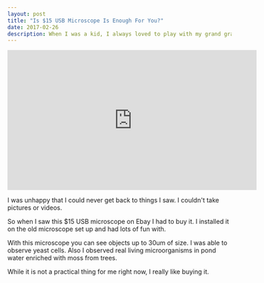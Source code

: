 ```yaml
---
layout: post
title: "Is $15 USB Microscope Is Enough For You?"
date: 2017-02-26
description: When I was a kid, I always loved to play with my grand grand father's microscope which used to be used for checking meat for presence of dangerous worms.
---
```


<iframe width="560" height="315" src="https://www.youtube.com/embed/eDrts252LsA" frameborder="0" allowfullscreen></iframe>

I was unhappy that I could never get back to things I saw. I couldn't take pictures or videos.

So when I saw this $15 USB microscope on Ebay I had to buy it. I installed it on the old microscope set up and had lots of fun with.

With this microscope you can see objects up to 30um of size. I was able to observe yeast cells. Also I observed real living microorganisms in pond water enriched with moss from trees.

While it is not a practical thing for me right now, I really like buying it.


